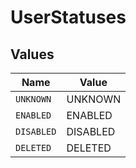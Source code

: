 # UserStatuses


## Values

| Name       | Value      |
| ---------- | ---------- |
| `UNKNOWN`  | UNKNOWN    |
| `ENABLED`  | ENABLED    |
| `DISABLED` | DISABLED   |
| `DELETED`  | DELETED    |